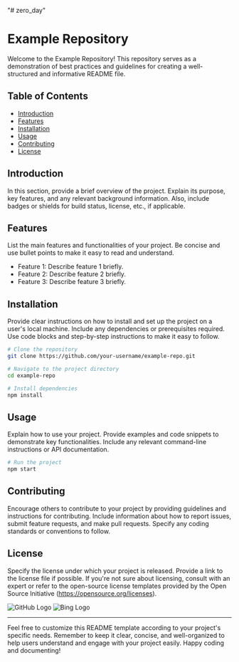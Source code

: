 "# zero_day" 

# Example Repository

Welcome to the Example Repository! This repository serves as a demonstration of best practices and guidelines for creating a well-structured and informative README file.

## Table of Contents
- [Introduction](#introduction)
- [Features](#features)
- [Installation](#installation)
- [Usage](#usage)
- [Contributing](#contributing)
- [License](#license)

## Introduction
In this section, provide a brief overview of the project. Explain its purpose, key features, and any relevant background information. Also, include badges or shields for build status, license, etc., if applicable.

## Features
List the main features and functionalities of your project. Be concise and use bullet points to make it easy to read and understand.

- Feature 1: Describe feature 1 briefly.
- Feature 2: Describe feature 2 briefly.
- Feature 3: Describe feature 3 briefly.

## Installation
Provide clear instructions on how to install and set up the project on a user's local machine. Include any dependencies or prerequisites required. Use code blocks and step-by-step instructions to make it easy to follow.

```bash
# Clone the repository
git clone https://github.com/your-username/example-repo.git

# Navigate to the project directory
cd example-repo

# Install dependencies
npm install
```

## Usage
Explain how to use your project. Provide examples and code snippets to demonstrate key functionalities. Include any relevant command-line instructions or API documentation.

```bash
# Run the project
npm start
```

## Contributing
Encourage others to contribute to your project by providing guidelines and instructions for contributing. Include information about how to report issues, submit feature requests, and make pull requests. Specify any coding standards or conventions to follow.

## License
Specify the license under which your project is released. Provide a link to the license file if possible. If you're not sure about licensing, consult with an expert or refer to the open-source license templates provided by the Open Source Initiative (https://opensource.org/licenses).

![GitHub Logo](https://github.githubassets.com/images/modules/logos_page/GitHub-Mark.png)
![Bing Logo](https://www.bing.com/sa/simg/hpb/LaDigue_1024_EN-UK.9916c6a9.jpg)


---

Feel free to customize this README template according to your project's specific needs. Remember to keep it clear, concise, and well-organized to help users understand and engage with your project easily. Happy coding and documenting!
 

